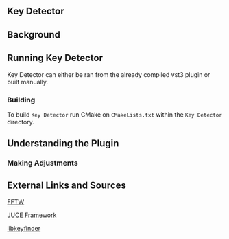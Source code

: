 ## Key Detector

## Background

## Running Key Detector
Key Detector can either be ran from the already compiled vst3 plugin or built manually.

### Building
To build `Key Detector` run CMake on `CMakeLists.txt` within the `Key Detector` directory.

## Understanding the Plugin

### Making Adjustments

## External Links and Sources
[FFTW](http://www.fftw.org)

[JUCE Framework](https://juce.com/)

[libkeyfinder](https://github.com/mixxxdj/libkeyfinder)
